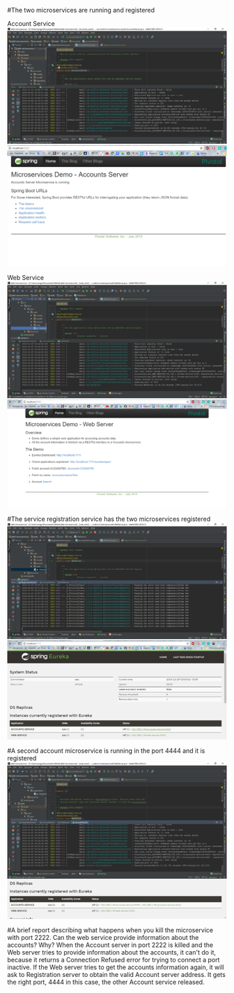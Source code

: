 
#The two microservices are running and registered

Account Service
![AccountServiceLog](images/AccountServiceLog.png?raw=true "AccountServiceLog")
![AccountServiceWeb](images/AccountServiceWeb.png?raw=true "AccountServiceWeb")

Web Service
![WebServiceLog](images/WebServiceLog.png?raw=true "WebServiceLog")
![WebServiceWeb](images/WebServiceWeb.png?raw=true "WebServiceWeb")

#The service registration service has the two microservices registered
![RegistrationLog](images/RegistrationLog.png?raw=true "RegistrationLog")
![RegistrationWeb](images/RegistrationWeb.png?raw=true "RegistrationWeb")

#A second account microservice is running in the port 4444 and it is registered 
![AccountService2Log](images/AccountService2Log.png?raw=true "AccountService2Log")
![Registration2Web.png](images/Registration2Web.png?raw=true "Registration2Web.png")

#A brief report describing what happens when you kill the microservice with port 2222. Can the web service provide information about the accounts? Why?
When the Account server in port 2222 is killed and the Web server tries to provide information about the accounts, it can't do it, because
it returns a Connection Refused error for trying to connect a port inactive. If the Web server tries to get the accounts information again,
it will ask to Registration server to obtain the valid Account server address. It gets the right port, 4444 in this case, the other Account service released.
